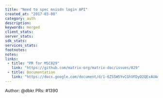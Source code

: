 ```yaml
---
title: "Need to spec msisdn login API"
created_at: "2017-03-08"
category: auth
description:
keywords: merged
client_stats:
server_stats:
sdk_stats:
services_stats:
footnotes:
notes:
links:
 - title: "PR for MSC829"
   link: "https://github.com/matrix-org/matrix-doc/issues/829"
 - title: Documentation
   link: "https://docs.google.com/document/d/1-6ZSSW5YvCGhVFDyD2QExAUAdpCWjccvJT5xiyTTG2Y/edit#heading=h.79ot48krpkq7"
---
```

Author: @dbkr
PRs: #1390
